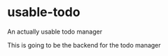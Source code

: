 # usable-todo
An actually usable todo manager

This is going to be the backend for the todo manager
